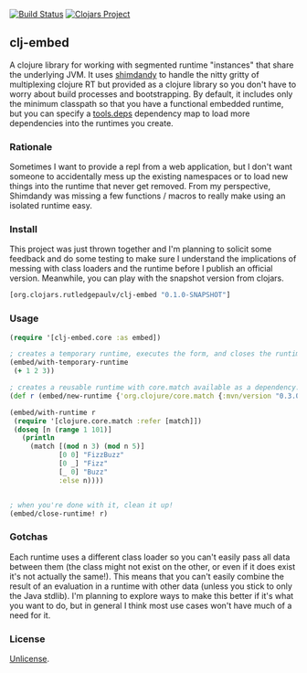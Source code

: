 [![Build Status](https://travis-ci.org/RutledgePaulV/clj-embed.svg?branch=develop)](https://travis-ci.org/RutledgePaulV/clj-embed)
[![Clojars Project](https://img.shields.io/clojars/v/org.clojars.rutledgepaulv/clj-embed.svg)](https://clojars.org/org.clojars.rutledgepaulv/clj-embed)

## clj-embed


A clojure library for working with segmented runtime 
"instances" that share the underlying JVM. It
uses [shimdandy](https://github.com/projectodd/shimdandy) to
handle the nitty gritty of multiplexing clojure RT but provided as 
a clojure library so you don't have to worry about build processes 
and bootstrapping. By default, it includes only the minimum classpath
so that you have a functional embedded runtime, but you can specify a 
[tools.deps](https://github.com/clojure/tools.deps.alpha) dependency map 
to load more dependencies into the runtimes you create.


### Rationale

Sometimes I want to provide a repl from a web application, but I
don't want someone to accidentally mess up the existing namespaces 
or to load new things into the runtime that never get removed. From my
perspective, Shimdandy was missing a few functions / macros to really 
make using an isolated runtime easy.


### Install

This project was just thrown together and I'm planning to solicit some
feedback and do some testing to make sure I understand the implications
of messing with class loaders and the runtime before I publish an official
version. Meanwhile, you can play with the snapshot version from clojars.

```clojure
[org.clojars.rutledgepaulv/clj-embed "0.1.0-SNAPSHOT"]
```

### Usage

```clojure
(require '[clj-embed.core :as embed])

; creates a temporary runtime, executes the form, and closes the runtime.
(embed/with-temporary-runtime
 (+ 1 2 3))

; creates a reusable runtime with core.match available as a dependency.
(def r (embed/new-runtime {'org.clojure/core.match {:mvn/version "0.3.0-alpha5"}}))

(embed/with-runtime r
 (require '[clojure.core.match :refer [match]])
 (doseq [n (range 1 101)]
   (println
     (match [(mod n 3) (mod n 5)]
            [0 0] "FizzBuzz"
            [0 _] "Fizz"
            [_ 0] "Buzz"
            :else n))))


; when you're done with it, clean it up!            
(embed/close-runtime! r)

```


### Gotchas

Each runtime uses a different class loader so you can't easily pass
all data between them (the class might not exist on the other, or even if
it does exist it's not actually the same!). This means that you can't easily combine
the result of an evaluation in a runtime with other data (unless you stick to only the 
Java stdlib). I'm planning to explore ways to make this better if it's what you want to 
do, but in general I think most use cases won't have much of a need for it.


### License

[Unlicense](http://unlicense.org/).